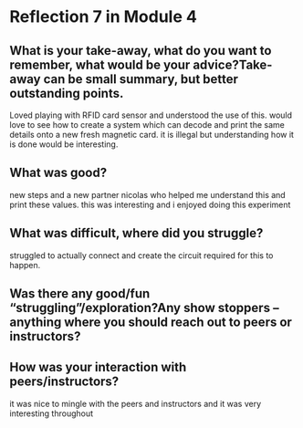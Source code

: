 # Reflection 7 in Module 4

## What is your take-away, what do you want to remember, what would be your advice?Take-away can be small summary, but better outstanding points.
Loved playing with RFID card sensor and understood the use of this. would love to see how to create a system which can decode and print the same details onto a new fresh magnetic card. it is illegal but understanding how it is done would be interesting.


## What was good?
new steps and a new partner nicolas who helped me understand this and print these values. this was interesting and i enjoyed doing this experiment 

## What was difficult, where did you struggle?
struggled to actually connect and create the circuit required for this to happen.

## Was there any good/fun “struggling”/exploration?Any show stoppers – anything where you should reach out to peers or instructors? 


## How was your interaction with peers/instructors?
it was nice to mingle with the peers and instructors and it was very interesting throughout
